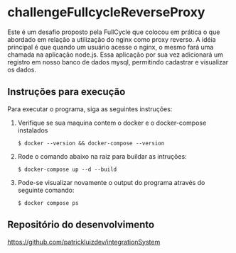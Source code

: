 # challengeFullcycleReverseProxy

Este é um desafio proposto pela FullCycle que colocou em prática o que abordado em relação a utilização do nginx como proxy reverso. A idéia principal é que quando um usuário acesse o nginx, o mesmo fará uma chamada na aplicação node.js. Essa aplicação por sua vez adicionará um registro em nosso banco de dados mysql, permitindo cadastrar e visualizar os dados.

## Instruções para execução

Para executar o programa, siga as seguintes instruções:

1. Verifique se sua maquina contem o docker e o docker-compose instalados

    ```
    $ docker --version && docker-compose --version
    ```

2. Rode o comando abaixo na raiz para buildar as intruções:

    ```
    $ docker-compose up --d --build
    ```
       
3. Pode-se visualizar novamente o output do programa através do seguinte comando:

    ```
    $ docker compose ps
    ```

## Repositório do desenvolvimento
https://github.com/patrickluizdev/integrationSystem

